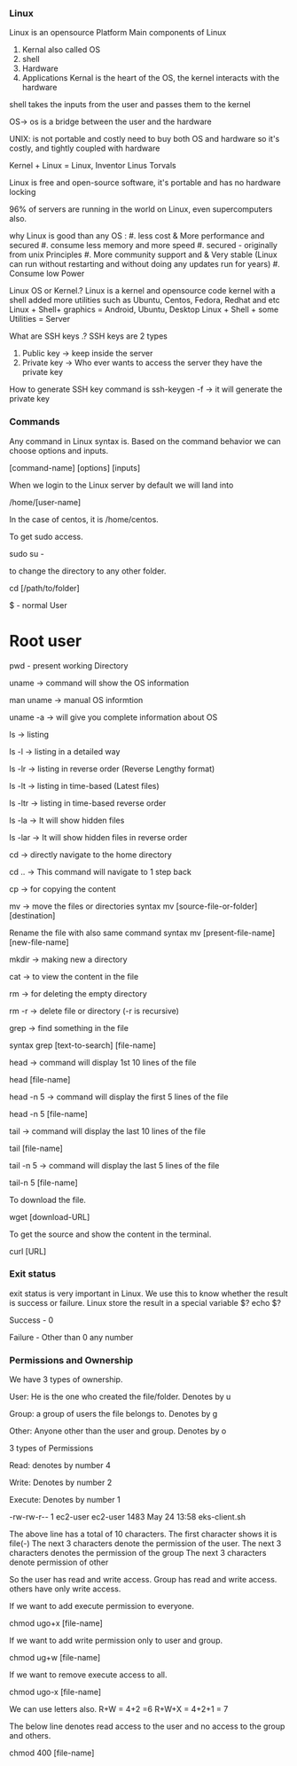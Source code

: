 ### Linux ###
Linux is an opensource Platform
Main components of Linux
  1. Kernal  also called OS
  2. shell
  3. Hardware
  4. Applications
Kernal is the heart of the OS, the kernel interacts with the hardware

shell takes the inputs from the user and passes them to the kernel

OS-> os is a bridge between the user and the hardware

UNIX: is not portable and costly need to buy both OS and hardware  so it's costly, and tightly coupled with hardware

Kernel + Linux = Linux, Inventor Linus Torvals

Linux is free and open-source software, it's portable and has no hardware locking 

96% of servers are running in the world on Linux, even supercomputers also.

why Linux is good than any OS :
  #. less cost & More performance and secured 
  #. consume less memory and more speed
  #. secured - originally from unix Principles
  #. More community support and & Very stable (Linux can run without restarting  and without doing any updates run  for years)
  #. Consume low Power

Linux OS or Kernel.?
Linux is a kernel and opensource code kernel with a shell
added more utilities such as Ubuntu, Centos, Fedora, Redhat and etc
Linux + Shell+ graphics = Android, Ubuntu, Desktop
Linux + Shell + some Utilities = Server

What are SSH keys .?
SSH keys are 2 types 
  1. Public key -> keep inside the server 
  2. Private key -> Who ever wants to access the server they have the private key 

How to generate SSH key 
command is 
ssh-keygen -f <filename>  -> it will generate the private key

### Commands ###


Any command in Linux syntax is. Based on the command behavior we can choose options and inputs.

[command-name] [options] [inputs]

When we login to the Linux server by default we will land into

/home/[user-name]

In the case of centos, it is /home/centos.

To get sudo access.

sudo su -

to change the directory to any other folder.

cd [/path/to/folder]

$ - normal User

 # Root user

pwd - present working Directory

uname -> command will show the OS information

man uname -> manual OS informtion 

uname -a ->  will give you complete information about OS 

ls ->  listing

ls -l ->  listing in a detailed way 

ls -lr ->  listing in reverse order (Reverse Lengthy format)

ls -lt ->  listing in time-based (Latest files)

ls -ltr ->  listing in time-based reverse order

ls -la -> It will show hidden files

ls -lar -> It will show hidden files in reverse order

cd ->  directly navigate to the home directory 

cd .. -> This command will navigate to 1 step back 

cp ->  for copying the content

mv -> move the files or directories syntax mv [source-file-or-folder] [destination]

Rename the file with also same command syntax mv [present-file-name] [new-file-name]

mkdir ->  making new a directory 

cat -> to view the content in  the file 

rm ->  for deleting the empty directory

rm -r -> delete file or directory (-r is recursive)

grep ->  find something in the file

syntax grep [text-to-search] [file-name]

head -> command will display 1st 10 lines of the file

head [file-name]

head -n 5 ->  command will display the first 5 lines of the file

head -n 5 [file-name]

tail ->  command will display the last 10 lines of the file

tail [file-name]

tail -n 5 ->  command will display the last 5 lines of the file

tail-n 5 [file-name]

To download the file.

wget [download-URL]

To get the source and show the content in the terminal.

curl [URL]


### Exit status ###


exit status is very important in Linux. We use this to know whether the result is success or failure. Linux store the result in a special variable
$?
echo $?

Success - 0

Failure - Other than 0 any number


### Permissions and Ownership   ###


We have 3 types of ownership.

User: He is the one who created the file/folder. Denotes by u

Group: a group of users the file belongs to. Denotes by g

Other: Anyone other than the user and group. Denotes by o

3 types of Permissions

Read: denotes by number 4

Write: Denotes by number 2

Execute: Denotes by number 1

-rw-rw-r-- 1 ec2-user ec2-user  1483 May 24 13:58 eks-client.sh

The above line has a total of 10 characters. The first character shows it is file(-)
The next 3 characters denote the permission of the user.
The next 3 characters denotes the permission of the group
The next 3 characters denote permission of other

So the user has read and write access.
Group has read and write access.
others have only write access.

If we want to add execute permission to everyone.

chmod ugo+x [file-name]

If we want to add write permission only to user and group.

chmod ug+w [file-name]

If we want to remove execute access to all.

chmod ugo-x [file-name]

We can use letters also. R+W = 4+2 =6 R+W+X = 4+2+1 = 7

The below line denotes read access to the user and no access to the group and others.

chmod 400 [file-name]


